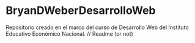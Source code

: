 # BryanDWeberDesarrolloWeb
Repositorio creado en el marco del curso de Desarrollo Web del Instituto Educativo Económico Nacional.
// Readme (or not)
